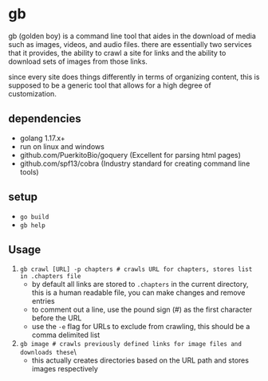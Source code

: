 # gb

gb (golden boy) is a command line tool that aides in the download of media such as images, videos, and audio files.  there are essentially two services that it provides, the ability to crawl a site for links and the ability to download sets of images from those links.

since every site does things differently in terms of organizing content, this is supposed to be a generic tool that allows for a high degree of customization.

## dependencies

* golang 1.17.x+
* run on linux and windows
* github.com/PuerkitoBio/goquery (Excellent for parsing html pages)
* github.com/spf13/cobra (Industry standard for creating command line tools)

## setup

* `go build`
* `gb help`

## Usage

1. `gb crawl [URL] -p chapters # crawls URL for chapters, stores list in .chapters file`
   * by default all links are stored to `.chapters` in the current directory, this is a human readable file, you can make changes and remove entries
   * to comment out a line, use the pound sign (#) as the first character before the URL
   * use the `-e` flag for URLs to exclude from crawling, this should be a comma delimited list
1. `gb image # crawls previously defined links for image files and downloads these`\
   * this actually creates directories based on the URL path and stores images respectively
